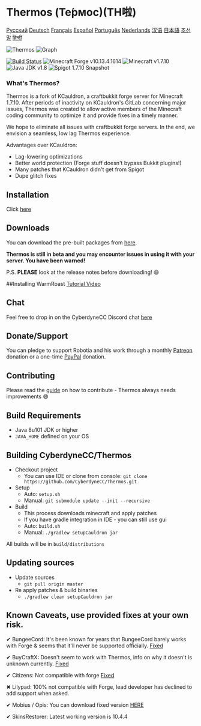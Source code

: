 # Thermos (Те́рмос)(TH啦)

[Русский](https://cyberdynecc.github.io/Thermos/#googtrans(en|ru)) [Deutsch](https://cyberdynecc.github.io/Thermos/#googtrans(en|de)) [Français](https://cyberdynecc.github.io/Thermos/#googtrans(en|fr)) [Español](https://cyberdynecc.github.io/Thermos/#googtrans(en|es)) [Português](https://cyberdynecc.github.io/Thermos/#googtrans(en|pt)) [Nederlands](https://cyberdynecc.github.io/Thermos/#googtrans(en|nl)) [汉语](https://cyberdynecc.github.io/Thermos/#googtrans(en|jp)) [日本語](https://cyberdynecc.github.io/Thermos/#googtrans(en|zh)) [조선말](https://cyberdynecc.github.io/Thermos/#googtrans(en|ko)) [हिन्दी](https://cyberdynecc.github.io/Thermos/#googtrans(en|hi))

![Thermos](thermos_icon.png)
![Graph](http://i.mcstats.org/Thermos/Global+Statistics@2x.borderless.png)

[![Build Status](https://travis-ci.org/CyberdyneCC/Thermos.svg?branch=master)](https://travis-ci.org/CyberdyneCC/Thermos)
![Minecraft Forge v10.13.4.1614][forge]
![Minecraft v1.7.10][mc]
![Java JDK v1.8][java]
![Spigot 1.7.10 Snapshot ][spigot]

### What's Thermos?
Thermos is a fork of KCauldron, a craftbukkit forge server for Minecraft 1.7.10. After periods of inactivity on KCauldron's GitLab concerning major issues, Thermos was created to allow active members of the Minecraft coding community to optimize it and provide fixes in a timely manner.

We hope to eliminate all issues with craftbukkit forge servers. In the end, we envision a seamless, low lag Thermos experience.

Advantages over KCauldron:
+ Lag-lowering optimizations
+ Better world protection (Forge stuff doesn't bypass Bukkit plugins!)
+ Many patches that KCauldron didn't get from Spigot
+ Dupe glitch fixes


## Installation
Click [here](http://cyberdynecc.github.io/Thermos/install)

## Downloads
You can download the pre-built packages from [here](https://github.com/CyberdyneCC/Thermos/releases). 

**Thermos is still in beta and you may encounter issues in using it with your server. You have been warned!**

P.S. **PLEASE** look at the release notes before downloading! :smile:

##Installing WarmRoast
[Tutorial Video](https://youtu.be/c0ffjooX7Jw)

## Chat

Feel free to drop in on the CyberdyneCC Discord chat [here](https://discord.gg/0yZaOwSQocQHebex)

## Donate/Support

You can pledge to support Robotia and his work through a monthly [Patreon](https://www.patreon.com/robotia) donation or a one-time [PayPal](http://paypal.me/robotia) donation.

## Contributing

Please read the [guide](https://github.com/CyberdyneCC/Thermos/blob/master/CONTRIBUTING.md) on how to contribute - Thermos always needs improvements :smile: 




## Build Requirements
* Java 8u101 JDK or higher
* `JAVA_HOME` defined on your OS

## Building CyberdyneCC/Thermos
* Checkout project
  * You can use IDE or clone from console:
  `git clone https://github.com/CyberdyneCC/Thermos.git`
* Setup
  * Auto: `setup.sh`
  * Manual:
  `git submodule update --init --recursive`
* Build
  * This process downloads minecraft and apply patches
  * If you have gradle integration in IDE - you can still use gui
  * Auto: `build.sh`
  * Manual:
  `./gradlew setupCauldron jar`

All builds will be in `build/distributions`
  
## Updating sources
* Update sources
  * `git pull origin master`
* Re apply patches & build binaries
  * `./gradlew clean setupCauldron jar`

## Known Caveats, use provided fixes at your own risk.

✔ BungeeCord: It's been known for years that BungeeCord barely works with Forge & seems that it'll never be supported officially. [Fixed]

✔ BuyCraftX: Doesn't seem to work with Thermos, info on why it doesn't is unknown currently. [Fixed]

✔ Citizens: Not compatible with forge [Fixed]

✖ Lilypad: 100% not compatible with Forge, lead developer has declined to add support when asked.

✔ Mobius / Opis: You can download fixed version [HERE](https://cdn.discordapp.com/attachments/172072987154055168/186577486593785857/MobiusCore-1.2.5-Thermos.jar)

✔ SkinsRestorer: Latest working version is 10.4.4

[Fixed]: http://gogs.tcpr.ca/TCPR/Fixes "Fixed"
[forge]: https://img.shields.io/badge/Minecraft%20Forge-v10.13.4.1614-green.svg "Minecraft Forge v10.13.4.1614"
[mc]: https://img.shields.io/badge/Minecraft-v1.7.10-green.svg "Minecraft 1.7.10"
[java]: https://img.shields.io/badge/Java%20JDK-v1.8-blue.svg "Java JDK 8"
[spigot]: https://img.shields.io/badge/Spigot-v1.7.10--R0.1--SNAPSHOT-lightgrey.svg "Spigot R0.1 Snapshot"
